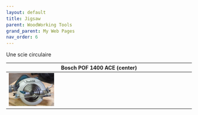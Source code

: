 ```yaml
---
layout: default
title: Jigsaw
parent: WoodWorking Tools
grand_parent: My Web Pages
nav_order: 6
---
```

Une scie circulaire


| Bosch POF 1400 ACE (center)                                         |
|---------------------------------------------------------------------|
| <img alt="image" height="25%" src="/media/Makita.jpg" width="25%"/> | 